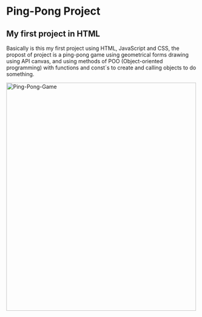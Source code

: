 # Ping-Pong Project 
<h2>My first project in HTML</h2>
<p>Basically is this my first project using HTML, JavaScript and CSS, the propost of project is a 
  ping-pong game using geometrical forms drawing using API canvas, and using methods of POO
  (Object-oriented programming) with functions and const´s to create and calling objects to do
  something.
</p>

<img src="screenshot_1.png" alt="Ping-Pong-Game" width="500" height="600">




